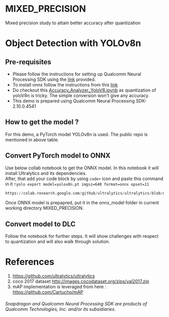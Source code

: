 # MIXED_PRECISION
Mixed precision study to attain better accuracy after quantization

# Object Detection with YOLOv8n

## Pre-requisites

* Please follow the instructions for setting up Qualcomm Neural Processing SDK using the [link](https://developer.qualcomm.com/sites/default/files/docs/snpe/setup.html) provided. 
* To install onnx follow the instructions from this [link](https://qdn-drekartst.qualcomm.com/hardware/qualcomm-innovators-development-kit/frameworks-qualcomm-neural-processing-sdk-for-ai)
* Do checkout this [Accuracy_Analyzer_YoloV8.ipynb](Accuracy_Analyzer_YoloV8.ipynb) as quantization of yoloV8n is tricky. The simple conversion won't give any accuracy.
* This demo is prepared using Qualcomm Neural Processing SDK-2.10.0.4541

## How to get the model ? 

For this demo, a PyTorch model YOLOv8n is used. The public repo is mentioned in above table.

## Convert PyTorch model to ONNX
Use below collab notebook to get the ONNX model. In this notebook it will install Ultralytics and its dependencies.<br>
After, that add your code block by using ```code+``` icon and paste this command in it ```!yolo export model=yolov8n.pt imgsz=640 format=onnx opset=11```
```python
https://colab.research.google.com/github/ultralytics/ultralytics/blob/main/examples/tutorial.ipynb#scrollTo=kUMOQ0OeDBJG
```
Once ONNX model is prepapred, put it in the onnx_model folder in current working directory MIXED_PRECISION.

## Convert model to DLC 
Follow the notebook for further steps.
It will show challenges with respect to quantization and will also walk through solution.


# References
1. https://github.com/ultralytics/ultralytics
2. coco 2017 dataset http://images.cocodataset.org/zips/val2017.zip
3. mAP implementation is leveraged from here : https://github.com/Cartucho/mAP


###### *Snapdragon and Qualcomm Neural Processing SDK are products of Qualcomm Technologies, Inc. and/or its subsidiaries.*
